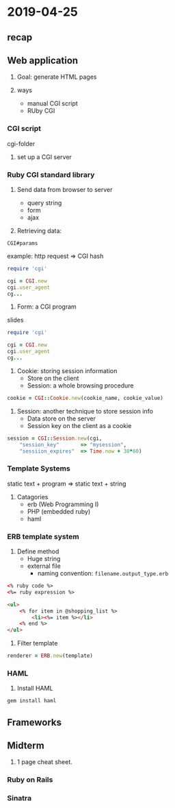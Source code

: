 # 2019-04-25

## recap

## Web application

1. Goal: generate HTML pages

1. ways
    - manual CGI script
    - RUby CGI

### CGI script

cgi-folder

1. set up a CGI server

### Ruby CGI standard library

1. Send data from browser to server
    - query string
    - form
    - ajax

1. Retrieving data: 

`CGI#params`

example: http request => CGI hash

``` ruby
require 'cgi'

cgi = CGI.new
cgi.user_agent
cg...
```

1. Form: a CGI program

slides

``` ruby
require 'cgi'

cgi = CGI.new
cgi.user_agent
cg...
```

1. Cookie: storing session information
    - Store on the client
    - Session: a whole browsing procedure

```ruby
cookie = CGI::Cookie.new(cookie_name, cookie_value)
```

1. Session: another technique to store session info
    - Data store on the server
    - Session key on the client as a cookie

```ruby
session = CGI::Session.new(cgi, 
    "session_key"       => "mysession", 
    "sessiion_expires"  => Time.now + 30*60)
```

### Template Systems

static text + program => static text + string

1. Catagories
    - erb (Web Programming I)
    - PHP (embedded ruby)
    - haml

### ERB template system

1. Define method
    - Huge string
    - external file
        - naming convention: `filename.output_type.erb`

``` html
<% ruby code %>
<%= ruby expression %>

```

``` html
<ul>
    <% for item in @shopping_list %>
        <li><%= item %></li>
    <% end %>
</ul>
```

1. Filter template

```ruby
renderer = ERB.new(template)
```

### HAML

1. Install HAML

``` sh
gem install haml
```

## Frameworks

## Midterm

1. 1 page cheat sheet.

### Ruby on Rails



### Sinatra